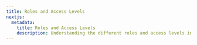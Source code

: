 ```yaml
---
title: Roles and Access Levels
nextjs:
  metadata:
    title: Roles and Access Levels
    description: Understanding the different roles and access levels in Kubenest.
---
```

